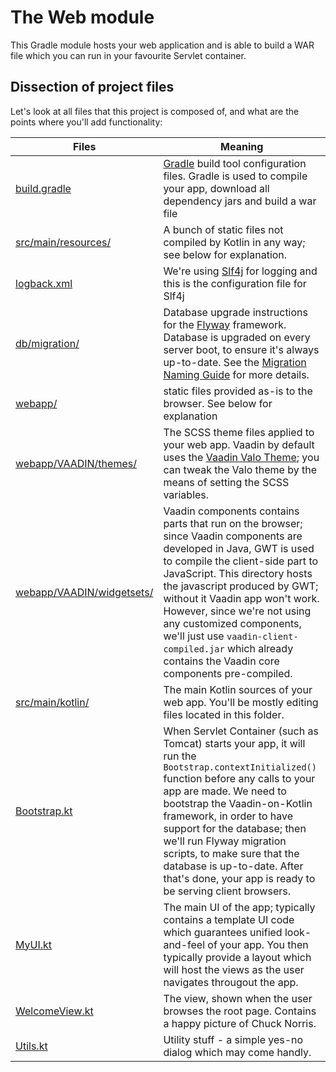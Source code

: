 # The Web module

This Gradle module hosts your web application and is able to build a WAR file which
you can run in your favourite Servlet container.

## Dissection of project files

Let's look at all files that this project is composed of, and what are the points where you'll add functionality:

| Files | Meaning
| ----- | -------
| [build.gradle](build.gradle) | [Gradle](https://gradle.org/) build tool configuration files. Gradle is used to compile your app, download all dependency jars and build a war file
| [src/main/resources/](web/src/main/resources) | A bunch of static files not compiled by Kotlin in any way; see below for explanation.
| [logback.xml](src/main/resources/logback.xml) | We're using [Slf4j](https://www.slf4j.org/) for logging and this is the configuration file for Slf4j
| [db/migration/](src/main/resources/db/migration) | Database upgrade instructions for the [Flyway](https://flywaydb.org/) framework. Database is upgraded on every server boot, to ensure it's always up-to-date. See the [Migration Naming Guide](https://flywaydb.org/documentation/migrations#naming) for more details.
| [webapp/](src/main/webapp) | static files provided as-is to the browser. See below for explanation
| [webapp/VAADIN/themes/](src/main/webapp/VAADIN/themes/) | The SCSS theme files applied to your web app. Vaadin by default uses the [Vaadin Valo Theme](http://wc.demo.vaadin.com/mcm/out/framework/themes/themes-valo.html); you can tweak the Valo theme by the means of setting the SCSS variables.
| [webapp/VAADIN/widgetsets/](src/main/webapp/VAADIN/widgetsets/) | Vaadin components contains parts that run on the browser; since Vaadin components are developed in Java, GWT is used to compile the client-side part to JavaScript. This directory hosts the javascript produced by GWT; without it Vaadin app won't work. However, since we're not using any customized components, we'll just use `vaadin-client-compiled.jar` which already contains the Vaadin core components pre-compiled. 
| [src/main/kotlin/](src/main/kotlin) | The main Kotlin sources of your web app. You'll be mostly editing files located in this folder.
| [Bootstrap.kt](src/main/kotlin/com/example/vok/Bootstrap.kt) | When Servlet Container (such as Tomcat) starts your app, it will run the `Bootstrap.contextInitialized()` function before any calls to your app are made. We need to bootstrap the Vaadin-on-Kotlin framework, in order to have support for the database; then we'll run Flyway migration scripts, to make sure that the database is up-to-date. After that's done, your app is ready to be serving client browsers.
| [MyUI.kt](src/main/kotlin/com/example/vok/MyUI.kt) | The main UI of the app; typically contains a template UI code which guarantees unified look-and-feel of your app. You then typically provide a layout which will host the views as the user navigates througout the app. 
| [WelcomeView.kt](src/main/kotlin/com/example/vok/WelcomeView.kt) | The view, shown when the user browses the root page. Contains a happy picture of Chuck Norris.
| [Utils.kt](src/main/kotlin/com/example/vok/Utils.kt) | Utility stuff - a simple yes-no dialog which may come handly.
